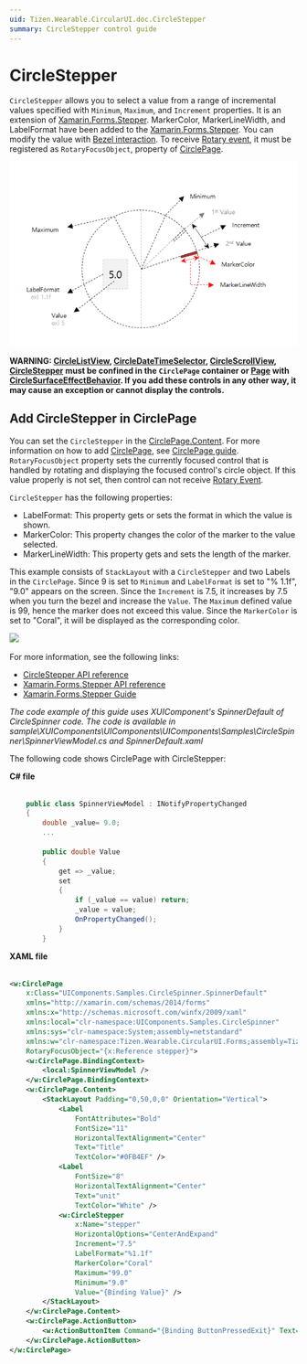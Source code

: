 ```yaml
---
uid: Tizen.Wearable.CircularUI.doc.CircleStepper
summary: CircleStepper control guide
---
```

# CircleStepper

`CircleStepper` allows you to select a value from a range of incremental values specified with `Minimum`, `Maximum`, and `Increment` properties.
It is an extension of [Xamarin.Forms.Stepper](https://developer.xamarin.com/api/type/Xamarin.Forms.Stepper/). MarkerColor, MarkerLineWidth, and LabelFormat have been added to the [Xamarin.Forms.Stepper](https://developer.xamarin.com/api/type/Xamarin.Forms.Stepper/).
You can modify the value with [Bezel interaction](https://developer.tizen.org/design/wearable/interaction/bezel-interactions).
To receive [Rotary event](https://developer.tizen.org/development/training/native-application/understanding-tizen-programming/event-handling#rotary), it must be registered as `RotaryFocusObject`, property of [CirclePage](xref:Tizen.Wearable.CircularUI.doc.CirclePage).

![](data/CircleStepper_property.png)

**WARNING: [CircleListView](xref:Tizen.Wearable.CircularUI.doc.CircleListView), [CircleDateTimeSelector](xref:Tizen.Wearable.CircularUI.doc.CircleDateTimeSelector), [CircleScrollView](xref:Tizen.Wearable.CircularUI.doc.CircleScrollView), [CircleStepper](xref:Tizen.Wearable.CircularUI.doc.CircleStepper) must be confined in the `CirclePage` container or [Page](https://developer.xamarin.com/api/type/Xamarin.Forms.Page/) with [CircleSurfaceEffectBehavior](xref:Tizen.Wearable.CircularUI.doc.CircleSurfaceEffectBehavior). If you add these controls in any other way,  it may cause an exception or cannot display the controls.**

## Add CircleStepper in CirclePage

You can set the `CircleStepper` in the [CirclePage.Content](xref:Tizen.Wearable.CircularUI.doc.CirclePage). For more information on how to add [CirclePage](xref:Tizen.Wearable.CircularUI.doc.CirclePage), see [CirclePage guide](https://samsung.github.io/Tizen.CircularUI/guide/CirclePage.html#create-circlepage).
`RotaryFocusObject` property sets the currently focused control that is handled by rotating and displaying the focused control's circle object.
If this value properly is not set, then control can not receive [Rotary Event](https://developer.tizen.org/development/training/native-application/understanding-tizen-programming/event-handling#rotary).

`CircleStepper` has the following properties:

- LabelFormat: This property gets or sets the format in which the value is shown.
- MarkerColor: This property changes the color of the marker to the value selected.
- MarkerLineWidth: This property gets and sets the length of the marker.

This example consists of `StackLayout` with a `CircleStepper` and two Labels in the `CirclePage`.
Since 9 is set to `Minimum` and `LabelFormat` is set to "% 1.1f", "9.0" appears on the screen. Since the `Increment` is 7.5, it increases by 7.5 when you turn the bezel and increase the `Value`. The `Maximum` defined value is 99, hence the marker does not exceed this value. Since the `MarkerColor` is set to "Coral", it will be displayed as the corresponding color.

![](data/CircleStepper.png)

For more information, see the following links:

- [CircleStepper API reference](https://samsung.github.io/Tizen.CircularUI/api/Tizen.Wearable.CircularUI.Forms.CircleStepper.html)
- [Xamarin.Forms.Stepper API reference](https://developer.xamarin.com/api/type/Xamarin.Forms.Stepper/)
- [Xamarin.Forms.Stepper Guide](https://docs.microsoft.com/en-us/xamarin/xamarin-forms/user-interface/controls/views#stepper)

_The code example of this guide uses XUIComponent's SpinnerDefault of CircleSpinner code. The code is available in sample\XUIComponents\UIComponents\UIComponents\Samples\CircleSpinner\SpinnerViewModel.cs and SpinnerDefault.xaml_

The following code shows CirclePage with CircleStepper:

**C# file**

```cs

    public class SpinnerViewModel : INotifyPropertyChanged
    {
        double _value= 9.0;
        ...

        public double Value
        {
            get => _value;
            set
            {
                if (_value == value) return;
                _value = value;
                OnPropertyChanged();
            }
        }
```

**XAML file**

```xml

<w:CirclePage
    x:Class="UIComponents.Samples.CircleSpinner.SpinnerDefault"
    xmlns="http://xamarin.com/schemas/2014/forms"
    xmlns:x="http://schemas.microsoft.com/winfx/2009/xaml"
    xmlns:local="clr-namespace:UIComponents.Samples.CircleSpinner"
    xmlns:sys="clr-namespace:System;assembly=netstandard"
    xmlns:w="clr-namespace:Tizen.Wearable.CircularUI.Forms;assembly=Tizen.Wearable.CircularUI.Forms"
    RotaryFocusObject="{x:Reference stepper}">
    <w:CirclePage.BindingContext>
        <local:SpinnerViewModel />
    </w:CirclePage.BindingContext>
    <w:CirclePage.Content>
        <StackLayout Padding="0,50,0,0" Orientation="Vertical">
            <Label
                FontAttributes="Bold"
                FontSize="11"
                HorizontalTextAlignment="Center"
                Text="Title"
                TextColor="#0FB4EF" />
            <Label
                FontSize="8"
                HorizontalTextAlignment="Center"
                Text="unit"
                TextColor="White" />
            <w:CircleStepper
                x:Name="stepper"
                HorizontalOptions="CenterAndExpand"
                Increment="7.5"
                LabelFormat="%1.1f"
                MarkerColor="Coral"
                Maximum="99.0"
                Minimum="9.0"
                Value="{Binding Value}" />
        </StackLayout>
    </w:CirclePage.Content>
    <w:CirclePage.ActionButton>
        <w:ActionButtonItem Command="{Binding ButtonPressedExit}" Text="SET" />
    </w:CirclePage.ActionButton>
</w:CirclePage>
```
